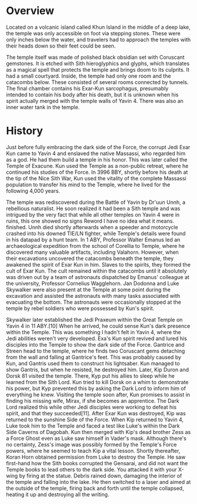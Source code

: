 # Overview

Located on a volcanic island called Khun Island in the middle of a deep lake, the temple was only accessible on foot via stepping stones.
These were only inches below the water, and travelers had to approach the temples with their heads down so their feet could be seen.

The temple itself was made of polished black obsidian set with Coruscant gemstones.
It is etched with Sith hieroglyphics and glyphs, which translates as a magical spell that protects the temple and brings doom to its culprits.
It had a small courtyard.
Inside, the temple had only one room and the catacombs below.
These consisted of several rooms connected by tunnels.
The final chamber contains his Exar-Kun sarcophagus, presumably intended to contain his body after his death, but it is unknown when his spirit actually merged with the temple walls of Yavin 4.
There was also an inner water tank in the temple.

# History

Just before fully embracing the dark side of the Force, the corrupt Jedi Exar Kun came to Yavin 4 and enslaved the native Massassi, who regarded him as a god.
He had them build a temple in his honor.
This was later called the Temple of Exacune.
Kun used the Temple as a non-public retreat, where he continued his studies of the Force.
In 3996 BBY, shortly before his death at the tip of the Nice Sith War, Kun used the vitality of the complete Massassi population to transfer his mind to the Temple, where he lived for the following 4,000 years.

The temple was rediscovered during the Battle of Yavin by Dr'uun Unnh, a rebellious naturalist.
He soon realized it had been a Sith temple and was intrigued by the very fact that while all other temples on Yavin 4 were in ruins, this one showed no signs Reword I have no idea what it means.
finished.
Unnh died shortly afterwards when a speeder and motorcycle crashed into his downed TIE/LN fighter, while Temple's details were found in his datapad by a hunt team.
In 1 ABY, Professor Walter Emanus led an archaeological expedition from the school of Corellia to Temple, where he discovered many valuable artifacts, including Valahorn.
However, when their excavations uncovered the catacombs beneath the temple, they awakened the spirit of Exar Kun in him.
Slaves to the spirits, they formed the cult of Exar Kun.
The cult remained within the catacombs until it absolutely was driven out by a team of astronauts dispatched by Emanus' colleague at the university, Professor Cornelius Wagglehorn.
Jan Dodonna and Luke Skywalker were also present at the Temple at some point during the excavation and assisted the astronauts with many tasks associated with evacuating the bottom.
The astronauts were occasionally stopped at the temple by rebel soldiers who were possessed by Kun's spirit.

Skywalker later established the Jedi Praxeum within the Great Temple on Yavin 4 in 11 ABY.\[10\] When he arrived, he could sense Kun's dark presence within the Temple.
This was something I hadn't felt in Yavin 4, where the Jedi abilities weren't very developed.
Exa's Kun spirit revived and lured his disciples into the Temple to show the dark side of the Force.
Gantrice and Streen head to the temple, where he finds two Coruscant gems detaching from the wall and falling at Gantrice's feet.
This was probably caused by Kun, and Gantris used them to construct his lightsaber.
Kun managed to show Gantris, but when he resisted, he destroyed him.
Later, Kip Duron and Dorsk 81 visited the temple.
There, Kyp put his allies to sleep while he learned from the Sith Lord.
Kun tried to kill Dorsk on a whim to demonstrate his power, but Kyp prevented this by asking the Dark Lord to inform him of everything he knew.
Visiting the temple soon after, Kun promises to assist in finding his missing wife, Mirax, if she becomes an apprentice.
The Dark Lord realized this while other Jedi disciples were working to defeat his spirit, and that they succeeded\[11\].
After Exar Kun was destroyed, Kip was returned to the sunshine Side of the Force.
When Kip returned to Yavin 4, Luke took him to the Temple and faced a test like Luke's within the Dark Side Caverns of Dagobah.
Kun then merged with Kip's dead brother Zess as a Force Ghost even as Luke saw himself in Vader's mask.
Although there's no certainty, Zess's image was possibly formed by the Temple's Force powers, where he seemed to teach Kip a vital lesson.
Shortly thereafter, Koran Horn obtained permission from Luke to destroy the Temple.
He saw first-hand how the Sith books corrupted the Gensarai, and did not want the Temple books to lead others to the dark side.
You attacked it with your X-wing by firing at the statue.
Debris rained down, damaging the interior of the temple and falling into the lake.
He then switched to a laser and aimed at the outside of the temple, firing back and forth until the temple collapsed, heating it up and destroying all the writing.
